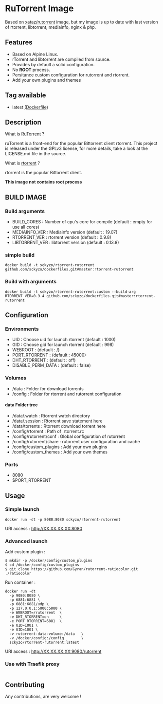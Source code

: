 # RuTorrent Image

Based on [xataz/rutorrent](https://github.com/xataz/docker-rtorrent-rutorrent) image, but my image is up to date with last version of rtorrent, libtorrent, mediainfo, nginx & php.

## Features
* Based on Alpine Linux.
* rTorrent and libtorrent are compiled from source.
* Provides by default a solid configuration.
* No **ROOT** process.
* Persitance custom configuration for rutorrent and rtorrent.
* Add your own plugins and themes


## Tag available
* latest [(Dockerfile)](https://github.com/sckyzo/rtorrent-rutorrent)

## Description
What is [RuTorrent](https://github.com/Novik/ruTorrent) ?

ruTorrent is a front-end for the popular Bittorrent client rtorrent.
This project is released under the GPLv3 license, for more details, take a look at the LICENSE.md file in the source.

What is [rtorrent](https://github.com/rakshasa/rtorrent/) ?

rtorrent is the popular Bittorrent client.

**This image not contains root process**

## BUILD IMAGE
### Build arguments
* BUILD_CORES : Number of cpu's core for compile (default : empty for use all cores)
* MEDIAINFO_VER : Mediainfo version (default : 19.07)
* RTORRENT_VER : rtorrent version (default : 0.9.8)
* LIBTORRENT_VER : libtorrent version (default : 0.13.8)

### simple build
```shell
docker build -t sckyzo/rtorrent-rutorrent github.com/sckyzo/dockerfiles.git#master:rtorrent-rutorrent
```

### Build with arguments
```shell
docker build -t sckyzo/rtorrent-rutorrent:custom --build-arg RTORRENT_VER=0.9.4 github.com/sckyzo/dockerfiles.git#master:rtorrent-rutorrent
```


## Configuration
### Environments
* UID : Choose uid for launch rtorrent (default : 1000)
* GID : Choose gid for launch rtorrent (default : 998)
* WEBROOT : (default : /)
* PORT_RTORRENT : (default : 45000)
* DHT_RTORRENT : (default : off)
* DISABLE_PERM_DATA : (default : false)

### Volumes
* /data : Folder for download torrents
* /config : Folder for rtorrent and rutorrent configuration

#### data Folder tree
* /data/.watch : Rtorrent watch directory
* /data/.session : Rtorrent save statement here
* /data/torrents : Rtorrent download torrent here
* /config/rtorrent : Path of .rtorrent.rc
* /config/rutorrent/conf : Global configuration of rutorrent
* /config/rutorrent/share : rutorrent user configuration and cache
* /config/custom_plugins : Add your own plugins
* /config/custom_themes : Add your own themes

### Ports
* 8080
* $PORT_RTORRENT

## Usage
### Simple launch
```shell
docker run -dt -p 8080:8080 sckyzo/rtorrent-rutorrent
```
URI access : http://XX.XX.XX.XX:8080

### Advanced launch
Add custom plugin :
```shell
$ mkdir -p /docker/config/custom_plugins
$ cd /docker/config/custom_plugins
$ git clone https://github.com/Gyran/rutorrent-ratiocolor.git ./ratiocolor
```

Run container :
```shell
docker run -dt 
  -p 9080:8080 \
  -p 6881:6881 \
  -p 6881:6881/udp \
  -p 127.0.0.1:5000:5000 \
  -e WEBROOT=/rutorrent  \
  -e DHT_RTORRENT=on     \
  -e PORT_RTORRENT=6881  \
  -e UID=1001 \
  -e GID=1001 \
  -v rutorrent-data-volume:/data   \
  -v /docker/config:/config        \
  sckyzo/rtorrent-rutorrent:latest
```
URI access : http://XX.XX.XX.XX:9080/rutorrent

### Use with Traefik proxy
```yaml

```

## Contributing
Any contributions, are very welcome !


